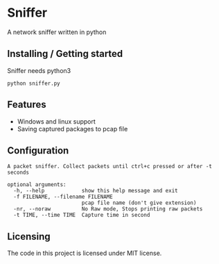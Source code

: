 # Sniffer

A network sniffer written in python

## Installing / Getting started

Sniffer needs python3 

```shell
python sniffer.py
```

## Features

* Windows and linux support
* Saving captured packages to pcap file

## Configuration


```
A packet sniffer. Collect packets until ctrl+c pressed or after -t seconds

optional arguments:
  -h, --help            show this help message and exit
  -f FILENAME, --filename FILENAME
                        pcap file name (don't give extension)
  -nr, --noraw          No Raw mode, Stops printing raw packets
  -t TIME, --time TIME  Capture time in second
```




## Licensing

The code in this project is licensed under MIT license.
